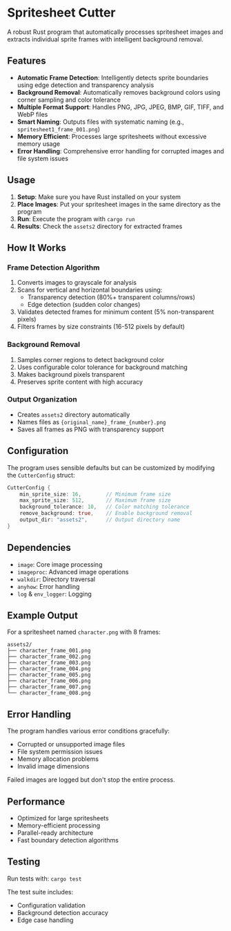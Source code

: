 # Spritesheet Cutter

A robust Rust program that automatically processes spritesheet images and extracts individual sprite frames with intelligent background removal.

## Features

- **Automatic Frame Detection**: Intelligently detects sprite boundaries using edge detection and transparency analysis
- **Background Removal**: Automatically removes background colors using corner sampling and color tolerance
- **Multiple Format Support**: Handles PNG, JPG, JPEG, BMP, GIF, TIFF, and WebP files
- **Smart Naming**: Outputs files with systematic naming (e.g., `spritesheet1_frame_001.png`)
- **Memory Efficient**: Processes large spritesheets without excessive memory usage
- **Error Handling**: Comprehensive error handling for corrupted images and file system issues

## Usage

1. **Setup**: Make sure you have Rust installed on your system
2. **Place Images**: Put your spritesheet images in the same directory as the program
3. **Run**: Execute the program with `cargo run`
4. **Results**: Check the `assets2` directory for extracted frames

## How It Works

### Frame Detection Algorithm
1. Converts images to grayscale for analysis
2. Scans for vertical and horizontal boundaries using:
   - Transparency detection (80%+ transparent columns/rows)
   - Edge detection (sudden color changes)
3. Validates detected frames for minimum content (5% non-transparent pixels)
4. Filters frames by size constraints (16-512 pixels by default)

### Background Removal
1. Samples corner regions to detect background color
2. Uses configurable color tolerance for background matching
3. Makes background pixels transparent
4. Preserves sprite content with high accuracy

### Output Organization
- Creates `assets2` directory automatically
- Names files as `{original_name}_frame_{number}.png`
- Saves all frames as PNG with transparency support

## Configuration

The program uses sensible defaults but can be customized by modifying the `CutterConfig` struct:

```rust
CutterConfig {
    min_sprite_size: 16,        // Minimum frame size
    max_sprite_size: 512,       // Maximum frame size  
    background_tolerance: 10,   // Color matching tolerance
    remove_background: true,    // Enable background removal
    output_dir: "assets2",      // Output directory name
}
```

## Dependencies

- `image`: Core image processing
- `imageproc`: Advanced image operations
- `walkdir`: Directory traversal
- `anyhow`: Error handling
- `log` & `env_logger`: Logging

## Example Output

For a spritesheet named `character.png` with 8 frames:
```
assets2/
├── character_frame_001.png
├── character_frame_002.png
├── character_frame_003.png
├── character_frame_004.png
├── character_frame_005.png
├── character_frame_006.png
├── character_frame_007.png
└── character_frame_008.png
```

## Error Handling

The program handles various error conditions gracefully:
- Corrupted or unsupported image files
- File system permission issues
- Memory allocation problems
- Invalid image dimensions

Failed images are logged but don't stop the entire process.

## Performance

- Optimized for large spritesheets
- Memory-efficient processing
- Parallel-ready architecture
- Fast boundary detection algorithms

## Testing

Run tests with: `cargo test`

The test suite includes:
- Configuration validation
- Background detection accuracy
- Edge case handling
